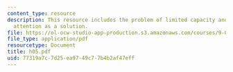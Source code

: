 ```yaml
---
content_type: resource
description: This resource includes the problem of limited capacity and present selective
  attention as a solution.
file: https://ol-ocw-studio-app-production.s3.amazonaws.com/courses/9-00-introduction-to-psychology-fall-2004/77319a7c7d25ea9749c77b4b2af47eff_h05.pdf
file_type: application/pdf
resourcetype: Document
title: h05.pdf
uid: 77319a7c-7d25-ea97-49c7-7b4b2af47eff
---
```

